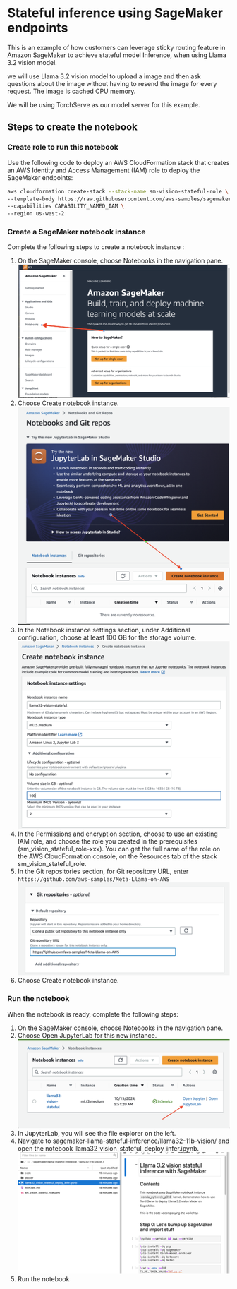 # Stateful inference using SageMaker endpoints

This is an example of how customers can leverage sticky routing feature in Amazon SageMaker to achieve stateful model Inference, when using Llama 3.2 vision model.

we will use Llama 3.2 vision model to upload a image and then ask questions about the image without having to resend the image for every request. The image is cached CPU memory.

We will be using TorchServe as our model server for this example.

## Steps to create the notebook

### Create role to run this notebook

Use the following code to deploy an AWS CloudFormation stack that creates an AWS Identity and Access Management (IAM) role to deploy the SageMaker endpoints:

```bash
aws cloudformation create-stack --stack-name sm-vision-stateful-role \
--template-body https://raw.githubusercontent.com/aws-samples/sagemaker-genai-hosting-examples/refs/heads/main/Llama3/llama3-11b-vision/stateful/sm_vision_stateful_role.yaml \
--capabilities CAPABILITY_NAMED_IAM \
--region us-west-2
```

### Create a SageMaker notebook instance

Complete the following steps to create a notebook instance :

1. On the SageMaker console, choose Notebooks in the navigation pane.
![ Sm landing](docs/images/1_click_notebook.png)
1. Choose Create notebook instance.
![ open notebook](docs/images/2_open_notebook.png)
1. In the Notebook instance settings section, under Additional configuration, choose at least 100 GB for the storage volume.
![ notebook settings](docs/images/3_nb_settings.png)
1. In the Permissions and encryption section, choose to use an existing IAM role, and choose the role you created in the prerequisites (sm_vision_stateful_role-xxx).
You can get the full name of the role on the AWS CloudFormation console, on the Resources tab of the stack sm_vision_stateful_role.
1. In the Git repositories section, for Git repository URL, enter `https://github.com/aws-samples/Meta-Llama-on-AWS`
![ git settings](docs/images/4_git_repo.png)
1. Choose Create notebook instance.

### Run the notebook

When the notebook is ready, complete the following steps:

1. On the SageMaker console, choose Notebooks in the navigation pane.
1. Choose Open JupyterLab for this new instance.
![ open jupyter lab](docs/images/5_open_jp.png)
1. In JupyterLab, you will see the file explorer on the left.
1. Navigate to sagemaker-llama-stateful-inference/llama32-11b-vision/ and open the notebook llama32_vision_stateful_deploy_infer.ipynb.
![ locate notebook](docs/images/6_locate_notebook.png)
1. Run the notebook
